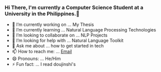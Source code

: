 ### Hi There, I'm currently a Computer Science Student at a University in the Philippines.👋

- 🔭 I’m currently working on ... My Thesis
- 🌱 I’m currently learning ... Natural Language Processing Technologies
- 👯 I’m looking to collaborate on ... NLP Projects
- 🤔 I’m looking for help with ... Natural Language Toolkit
- 💬 Ask me about ... how to get started in tech
- 📫 How to reach me: ... [Email](gonzalesjoshdre@gmail.com)
- 😄 Pronouns: ... He/Him
- ⚡ Fun fact: ... I read doujinshi's


